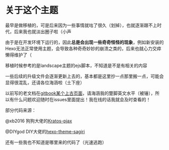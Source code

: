 # 关于这个主题

最早是做移植的，可是后来因为一些事情就咕了很久（划掉），也就逐渐跟不上时代，后来我也就淡出圈子啦（小声

由于是在开发环境下运行的，因此**总是会出现一些奇奇怪怪的现象**，例如新安装的Hexo无法正常使用主题，会导致各种奇奇妙妙的崩溃之类的，后来也就心力交瘁懒得维护了（

移植时候参考的是landscape主题的ejs脚本，不知道是不是有相关的内容

一些后续的升级文件会逐渐更新上去的，基本都是这里抄一点那里搬一点，可能会显得很混乱，还请各位海涵啦（土下座）

以前写的老文档在[gitbook某个上古页面](https://app.gitbook.com/@bim/s/kr/)，请海涵我的蹩脚英文水平（被锤），所以有什么问题欢迎随时在issues里面提出！我在线的话我就会及时查看的！

部分代码来源：

@xb2016 狗狗大佬的[Kratos-pjax](https://github.com/xb2016/kratos-pjax)

@DIYgod DIY大佬的[hexo-theme-sagiri](https://github.com/DIYgod/hexo-theme-sagiri)

还有一些我也不知道是哪里来的代码了（光速逃跑）
